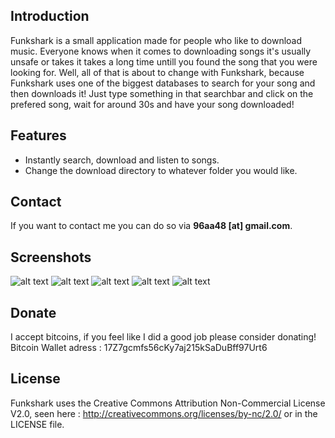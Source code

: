 ## Introduction

Funkshark is a small application made for people who like to download music.
Everyone knows when it comes to downloading songs it's usually unsafe or takes it takes a long time untill you found the song that you were looking for.
Well, all of that is about to change with Funkshark, because Funkshark uses one of the biggest databases to search for your song and then downloads it!
Just type something in that searchbar and click on the prefered song, wait for around 30s and have your song downloaded!

## Features

- Instantly search, download and listen to songs.
- Change the download directory to whatever folder you would like.

## Contact

If you want to contact me you can do so via **96aa48 [at] gmail.com**.

## Screenshots

![alt text](http://i.imgur.com/WMGK7iD.png "The application running in Windows 8.")
![alt text](http://i.imgur.com/UvHkMHo.png "Search for your favorite songs.")
![alt text](http://i.imgur.com/SOS33Pa.png "Have them downloaded within 30s (depending on your internet connection).")
![alt text](http://i.imgur.com/nSHneW3.png "Change the download folder to your prefered location.")
![alt text](http://i.imgur.com/F9SeBsx.png "If you feel like I did a good job, consider donating.")

## Donate

I accept bitcoins, if you feel like I did a good job please consider donating!
Bitcoin Wallet adress : 17Z7gcmfs56cKy7aj215kSaDuBff97Urt6

## License

Funkshark uses the Creative Commons Attribution Non-Commercial License V2.0, seen here : http://creativecommons.org/licenses/by-nc/2.0/ or in the LICENSE file.